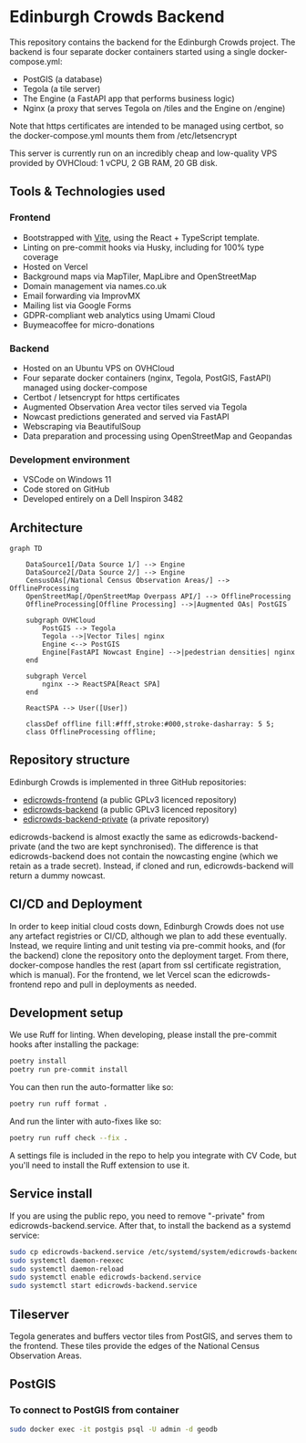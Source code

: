 # Edinburgh Crowds Backend

This repository contains the backend for the Edinburgh Crowds project.
The backend is four separate docker containers started using a single docker-compose.yml:
- PostGIS (a database)
- Tegola (a tile server)
- The Engine (a FastAPI app that performs business logic)
- Nginx (a proxy that serves Tegola on /tiles and the Engine on /engine)

Note that https certificates are intended to be managed using certbot, so the docker-compose.yml mounts them from /etc/letsencrypt

This server is currently run on an incredibly cheap and low-quality VPS provided by OVHCloud: 1 vCPU, 2 GB RAM, 20 GB disk.

## Tools & Technologies used

### Frontend
- Bootstrapped with [Vite](https://vitejs.dev/), using the React + TypeScript template.
- Linting on pre-commit hooks via Husky, including for 100% type coverage
- Hosted on Vercel
- Background maps via MapTiler, MapLibre and OpenStreetMap
- Domain management via names.co.uk
- Email forwarding via ImprovMX
- Mailing list via Google Forms
- GDPR-compliant web analytics using Umami Cloud
- Buymeacoffee for micro-donations

### Backend
- Hosted on an Ubuntu VPS on OVHCloud
- Four separate docker containers (nginx, Tegola, PostGIS, FastAPI) managed using docker-compose 
- Certbot / letsencrypt for https certificates
- Augmented Observation Area vector tiles served via Tegola
- Nowcast predictions generated and served via FastAPI
- Webscraping via BeautifulSoup
- Data preparation and processing using OpenStreetMap and Geopandas

### Development environment
- VSCode on Windows 11
- Code stored on GitHub
- Developed entirely on a Dell Inspiron 3482

## Architecture
```mermaid
graph TD

    DataSource1[/Data Source 1/] --> Engine
    DataSource2[/Data Source 2/] --> Engine
    CensusOAs[/National Census Observation Areas/] --> OfflineProcessing
    OpenStreetMap[/OpenStreetMap Overpass API/] --> OfflineProcessing
    OfflineProcessing[Offline Processing] -->|Augmented OAs| PostGIS

    subgraph OVHCloud
        PostGIS --> Tegola
        Tegola -->|Vector Tiles| nginx
        Engine <--> PostGIS
        Engine[FastAPI Nowcast Engine] -->|pedestrian densities| nginx
    end

    subgraph Vercel
        nginx --> ReactSPA[React SPA]
    end

    ReactSPA --> User([User])

    classDef offline fill:#fff,stroke:#000,stroke-dasharray: 5 5;
    class OfflineProcessing offline;
```

## Repository structure
Edinburgh Crowds is implemented in three GitHub repositories:
- [edicrowds-frontend](https://github.com/TristanGoss/edicrowds-frontend) (a public GPLv3 licenced repository)
- [edicrowds-backend](https://github.com/TristanGoss/edicrowds-backend) (a public GPLv3 licenced repository)
- [edicrowds-backend-private](https://github.com/TristanGoss/edicrowds-backend-private) (a private repository)

edicrowds-backend is almost exactly the same as edicrowds-backend-private (and the two are kept synchronised). The difference is that edicrowds-backend does not contain the nowcasting engine (which we retain as a trade secret). Instead, if cloned and run, edicrowds-backend will return a dummy nowcast.

## CI/CD and Deployment
In order to keep initial cloud costs down, Edinburgh Crowds does not use any artefact registries or CI/CD, although we plan to add these eventually. Instead, we require linting and unit testing via pre-commit hooks, and (for the backend) clone the repository onto the deployment target. From there, docker-compose handles the rest (apart from ssl certificate registration, which is manual). For the frontend, we let Vercel scan the edicrowds-frontend repo and pull in deployments as needed.

## Development setup
We use Ruff for linting. When developing, please install the pre-commit hooks after installing the package:
```bash
poetry install
poetry run pre-commit install
```

You can then run the auto-formatter like so:
```bash
poetry run ruff format .
```

And run the linter with auto-fixes like so:
```bash
poetry run ruff check --fix .
```

A settings file is included in the repo to help you integrate with CV Code, 
but you'll need to install the Ruff extension to use it.

## Service install
If you are using the public repo, you need to remove "-private" from edicrowds-backend.service.
After that, to install the backend as a systemd service:
```bash
sudo cp edicrowds-backend.service /etc/systemd/system/edicrowds-backend.service
sudo systemctl daemon-reexec
sudo systemctl daemon-reload
sudo systemctl enable edicrowds-backend.service
sudo systemctl start edicrowds-backend.service
```

## Tileserver
Tegola generates and buffers vector tiles from PostGIS, and serves them to the frontend. These tiles provide the edges of the National Census Observation Areas.

## PostGIS

### To connect to PostGIS from container
```bash
sudo docker exec -it postgis psql -U admin -d geodb
```
